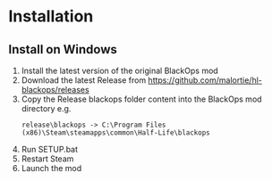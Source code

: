# Installation

## Install on Windows

1. Install the latest version of the original BlackOps mod
2. Download the latest Release from https://github.com/malortie/hl-blackops/releases
3. Copy the Release blackops folder content into the BlackOps mod directory e.g.
   ```text
   release\blackops -> C:\Program Files (x86)\Steam\steamapps\common\Half-Life\blackops
   ```
4. Run SETUP.bat
5. Restart Steam
6. Launch the mod
